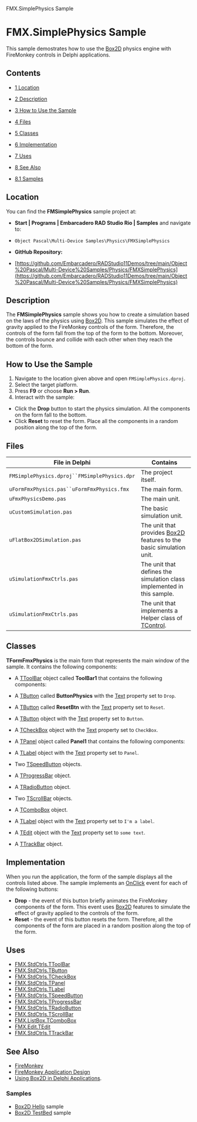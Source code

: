 FMX.SimplePhysics Sample[]()
# FMX.SimplePhysics Sample 


This sample demostrates how to use the [Box2D](http://docwiki.embarcadero.com/RADStudio/en/Using_Box2D_in_Delphi_Applications) physics engine with FireMonkey controls in Delphi applications.
## Contents



* [1 Location](#Location)
* [2 Description](#Description)
* [3 How to Use the Sample](#How_to_Use_the_Sample)
* [4 Files](#Files)
* [5 Classes](#Classes)
* [6 Implementation](#Implementation)
* [7 Uses](#Uses)
* [8 See Also](#See_Also)

* [8.1 Samples](#Samples)


## Location 

You can find the **FMSimplePhysics** sample project at:
* **Start | Programs | Embarcadero RAD Studio Rio | Samples** and navigate to:

* `Object Pascal\Multi-Device Samples\Physics\FMXSimplePhysics`

* **GitHub Repository:**

* [https://github.com/Embarcadero/RADStudio11Demos/tree/main/Object%20Pascal/Multi-Device%20Samples/Physics/FMXSimplePhysics](https://github.com/Embarcadero/RADStudio11Demos/tree/main/Object%20Pascal/Multi-Device%20Samples/Physics/FMXSimplePhysics)

## Description 

The **FMSimplePhysics** sample shows you how to create a simulation based on the laws of the physics using [Box2D](http://docwiki.embarcadero.com/RADStudio/en/Box2D). This sample simulates the effect of gravity applied to the FireMonkey controls of the form. Therefore, the controls of the form fall from the top of the form to the bottom. Moreover, the controls bounce and collide with each other when they reach the bottom of the form.
## How to Use the Sample 


1.  Navigate to the location given above and open `FMSimplePhysics.dproj`.
2.  Select the target platform.
3.  Press **F9** or choose **Run > Run**.
4.  Interact with the sample:

*  Click the **Drop** button to start the physics simulation. All the components on the form fall to the bottom.
*  Click **Reset** to reset the form. Place all the components in a random position along the top of the form.

## Files 



| File in Delphi                             | Contains                                                                                                                    |
|--------------------------------------------|-----------------------------------------------------------------------------------------------------------------------------|
|`FMSimplePhysics.dproj``FMSimplePhysics.dpr`|The project itself.                                                                                                          |
|`uFormFmxPhysics.pas``uFormFmxPhysics.fmx`  |The main form.                                                                                                               |
|`uFmxPhysicsDemo.pas`                       |The main unit.                                                                                                               |
|`uCustomSimulation.pas`                     |The basic simulation unit.                                                                                                   |
|`uFlatBox2DSimulation.pas`                  |The unit that provides [Box2D](http://docwiki.embarcadero.com/RADStudio/en/Box2D) features to the basic simulation unit. |
|`uSimulationFmxCtrls.pas`                   |The unit that defines the simulation class implemented in this sample.                                                       |
|`uSimulationFmxCtrls.pas`                   |The unit that implements a Helper class of [TControl](http://docwiki.embarcadero.com/Libraries/en/FMX.Controls.TControl).|


## Classes 

**TFormFmxPhysics** is the main form that represents the main window of the sample. It contains the following components: 
*  A [TToolBar](http://docwiki.embarcadero.com/Libraries/en/FMX.StdCtrls.TToolBar) object called **ToolBar1** that contains the following components:

*  A [TButton](http://docwiki.embarcadero.com/Libraries/en/FMX.StdCtrls.TButton) called **ButtonPhysics** with the [Text](http://docwiki.embarcadero.com/Libraries/en/FMX.StdCtrls.TButton.Text) property set to `Drop`.
*  A [TButton](http://docwiki.embarcadero.com/Libraries/en/FMX.StdCtrls.TButton) called **ResetBtn** with the [Text](http://docwiki.embarcadero.com/Libraries/en/FMX.StdCtrls.TButton.Text) property set to `Reset`.

*  A [TButton](http://docwiki.embarcadero.com/Libraries/en/FMX.StdCtrls.TButton) object with the [Text](http://docwiki.embarcadero.com/Libraries/en/FMX.StdCtrls.TButton.Text) property set to `Button`.
*  A [TCheckBox](http://docwiki.embarcadero.com/Libraries/en/FMX.StdCtrls.TCheckBox) object with the [Text](http://docwiki.embarcadero.com/Libraries/en/FMX.StdCtrls.TCheckBox.Text) property set to `CheckBox`.
*  A [TPanel](http://docwiki.embarcadero.com/Libraries/en/FMX.StdCtrls.TPanel) object called **Panel1** that contains the following components:

*  A [TLabel](http://docwiki.embarcadero.com/Libraries/en/FMX.StdCtrls.TLabel) object with the [Text](http://docwiki.embarcadero.com/Libraries/en/FMX.StdCtrls.TLabel.Text) property set to `Panel`.
*  Two [TSpeedButton](http://docwiki.embarcadero.com/Libraries/en/FMX.StdCtrls.TSpeedButton) objects.

*  A [TProgressBar](http://docwiki.embarcadero.com/Libraries/en/FMX.StdCtrls.TProgressBar) object.
*  A [TRadioButton](http://docwiki.embarcadero.com/Libraries/en/FMX.StdCtrls.TRadioButton) object.
*  Two [TScrollBar](http://docwiki.embarcadero.com/Libraries/en/FMX.StdCtrls.TScrollBar) objects.
*  A [TComboBox](http://docwiki.embarcadero.com/Libraries/en/FMX.ListBox.TComboBox) object.
*  A [TLabel](http://docwiki.embarcadero.com/Libraries/en/FMX.StdCtrls.TLabel) object with the [Text](http://docwiki.embarcadero.com/Libraries/en/FMX.StdCtrls.TLabel.Text) property set to `I'm a label`.
*  A [TEdit](http://docwiki.embarcadero.com/Libraries/en/FMX.Edit.TEdit) object with the [Text](http://docwiki.embarcadero.com/Libraries/en/FMX.Edit.TEdit.Text) property set to `some text`.
*  A [TTrackBar](http://docwiki.embarcadero.com/Libraries/en/FMX.StdCtrls.TTrackBar) object.

## Implementation 

When you run the application, the form of the sample displays all the controls listed above. The sample implements an [OnClick](http://docwiki.embarcadero.com/Libraries/en/FMX.StdCtrls.TButton.OnClick) event for each of the following buttons:
* **Drop** - the event of this button briefly animates the FireMonkey components of the form. This event uses [Box2D](http://docwiki.embarcadero.com/RADStudio/en/Box2D) features to simulate the effect of gravity applied to the controls of the form.
* **Reset** - the event of this button resets the form. Therefore, all the components of the form are placed in a random position along the top of the form.

## Uses 


* [FMX.StdCtrls.TToolBar](http://docwiki.embarcadero.com/Libraries/en/FMX.StdCtrls.TToolBar)
* [FMX.StdCtrls.TButton](http://docwiki.embarcadero.com/Libraries/en/FMX.StdCtrls.TButton)
* [FMX.StdCtrls.TCheckBox](http://docwiki.embarcadero.com/Libraries/en/FMX.StdCtrls.TCheckBox)
* [FMX.StdCtrls.TPanel](http://docwiki.embarcadero.com/Libraries/en/FMX.StdCtrls.TPanel)
* [FMX.StdCtrls.TLabel](http://docwiki.embarcadero.com/Libraries/en/FMX.StdCtrls.TLabel)
* [FMX.StdCtrls.TSpeedButton](http://docwiki.embarcadero.com/Libraries/en/FMX.StdCtrls.TSpeedButton)
* [FMX.StdCtrls.TProgressBar](http://docwiki.embarcadero.com/Libraries/en/FMX.StdCtrls.TProgressBar)
* [FMX.StdCtrls.TRadioButton](http://docwiki.embarcadero.com/Libraries/en/FMX.StdCtrls.TRadioButton)
* [FMX.StdCtrls.TScrollBar](http://docwiki.embarcadero.com/Libraries/en/FMX.StdCtrls.TScrollBar)
* [FMX.ListBox.TComboBox](http://docwiki.embarcadero.com/Libraries/en/FMX.ListBox.TComboBox)
* [FMX.Edit.TEdit](http://docwiki.embarcadero.com/Libraries/en/FMX.Edit.TEdit)
* [FMX.StdCtrls.TTrackBar](http://docwiki.embarcadero.com/Libraries/en/FMX.StdCtrls.TTrackBar)

## See Also 


* [FireMonkey](http://docwiki.embarcadero.com/RADStudio/en/FireMonkey)
* [FireMonkey Application Design](http://docwiki.embarcadero.com/RADStudio/en/FireMonkey_Application_Design)
* [Using Box2D in Delphi Applications](http://docwiki.embarcadero.com/RADStudio/en/Using_Box2D_in_Delphi_Applications).

### Samples 


* [Box2D Hello](http://docwiki.embarcadero.com/CodeExamples/en/Box2D.Box2DHello) sample
* [Box2D TestBed](http://docwiki.embarcadero.com/CodeExamples/en/Box2D.TestBed) sample





